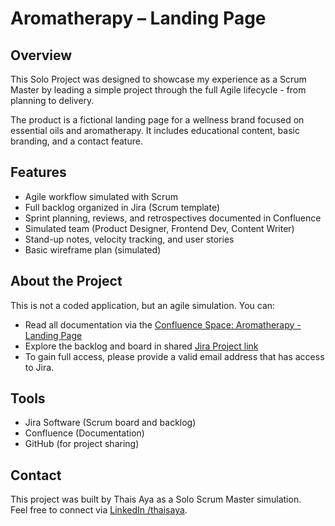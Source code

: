 # Aromatherapy – Landing Page

## Overview
This Solo Project was designed to showcase my experience as a Scrum Master by leading a simple project through the full Agile lifecycle - from planning to delivery.

The product is a fictional landing page for a wellness brand focused on essential oils and aromatherapy. It includes educational content, basic branding, and a contact feature.

## Features
- Agile workflow simulated with Scrum
- Full backlog organized in Jira (Scrum template)
- Sprint planning, reviews, and retrospectives documented in Confluence
- Simulated team (Product Designer, Frontend Dev, Content Writer)
- Stand-up notes, velocity tracking, and user stories
- Basic wireframe plan (simulated)

## About the Project
This is not a coded application, but an agile simulation.
You can:
- Read all documentation via the [Confluence Space: Aromatherapy - Landing Page](https://thaisinatomi.atlassian.net/wiki/spaces/sol/overview)
- Explore the backlog and board in shared [Jira Project link](https://thaisinatomi.atlassian.net/jira/software/projects/SOL/boards/68/backlog?atlOrigin=eyJpIjoiZjYzOTMzZThkOTcyNGUwZTkwYmNjN2VjMTdlZDMwZjgiLCJwIjoiaiJ9)
- To gain full access, please provide a valid email address that has access to Jira.

## Tools
- Jira Software (Scrum board and backlog)
- Confluence (Documentation)
- GitHub (for project sharing)

## Contact
This project was built by Thais Aya as a Solo Scrum Master simulation.  
Feel free to connect via [LinkedIn /thaisaya](https://www.linkedin.com/in/thaisaya/).
